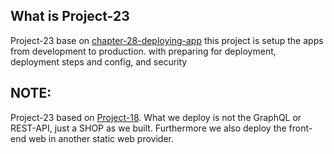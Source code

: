 ## What is Project-23

Project-23 base on
[chapter-28-deploying-app](./../chapter-28-deploying-app)
this project is setup the apps from development to production. with preparing
for deployment, deployment steps and config, and security

## NOTE:

Project-23 based on [Project-18](./../project-18). What we deploy is not the GraphQL or
REST-API, just a SHOP as we built. Furthermore we also deploy the front-end
web in another static web provider.


